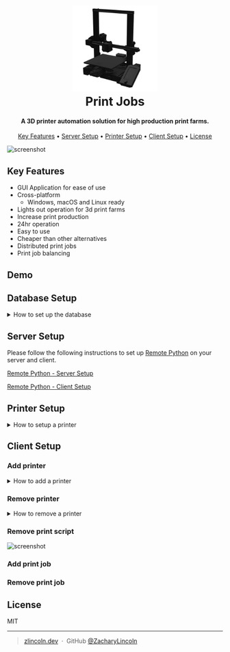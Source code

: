 
<h1 align="center">
  <br>
  <img src="readme_assets/logo.png" alt="Logo" width="200">
  <br>
  Print Jobs
  <br>
</h1>

<h4 align="center">A 3D printer automation solution for high production print farms.</h4>

<p align="center">
  <a href="#key-features">Key Features</a> •
  <a href="#">Server Setup</a> •
  <a href="#">Printer Setup</a> •
  <a href="#">Client Setup</a> •
  <a href="#license">License</a>
</p>

![screenshot](./readme_assets/printjobs.gif)

## Key Features

* GUI Application for ease of use
* Cross-platform
  - Windows, macOS and Linux ready
* Lights out operation for 3d print farms
* Increase print production
* 24hr operation
* Easy to use
* Cheaper than other alternatives
* Distributed print jobs
* Print job balancing

## Demo

## Database Setup

<details>
<summary>How to set up the database</summary>

Step 0: Create an account and login to [MongoDB](https://www.mongodb.com/)


Step 1: Click "New Project"

![screenshot](./readme_assets/db/DB-1.png)

Step 2: Enter the project name. This can be anything.

![screenshot](./readme_assets/db/DB-2.png)

Step 3: Click "Build a Database"

![screenshot](./readme_assets/db/DB-3.png)

Step 4: Click "Create Project"

![screenshot](./readme_assets/db/DB-4.png)

Step 5: Click "Create". Make sure you select the free forever plan as shown

![screenshot](./readme_assets/db/DB-5.png)

Step 6: Click "Create Cluster"

![screenshot](./readme_assets/db/DB-6.png)

Step 7: Create an admin username and password. You will need this for later.

![screenshot](./readme_assets/db/DB-7.png)

Step 8: Click "Add My Current IP Address" to add your current IP address to the allowed Address list.

![screenshot](./readme_assets/db/DB-8.png)

Step 9: Click "Go to Database"

![screenshot](./readme_assets/db/DB-9.png)

Step 10: Wait for the cluster to be created.

![screenshot](./readme_assets/db/DB-10.png)

Step 11: Click "Browse Collections"

![screenshot](./readme_assets/db/DB-11.png)

Step 12: Click "Add My Own Data"

![screenshot](./readme_assets/db/DB-12.png)

Step 13: Enter "data" for the Database name and "jobs" for the collection name and click "Create"

![screenshot](./readme_assets/db/DB-13.png)

Step 14: Click the plus icon over the database name "data"

![screenshot](./readme_assets/db/DB-14.png)

![screenshot](./readme_assets/db/DB-15.png)

Step 15: Enter "printers" in the collection name and click "Create".

![screenshot](./readme_assets/db/DB-16.png)

![screenshot](./readme_assets/db/DB-17.png)

Congratulations you have finished the database set up!



</details>

## Server Setup

Please follow the following instructions to set up [Remote Python](https://github.com/ZacharyLincoln/RemotePython) on your server and client.

[Remote Python - Server Setup](https://github.com/ZacharyLincoln/RemotePython#how-to-set-up-remote-python-server)

[Remote Python - Client Setup](https://github.com/ZacharyLincoln/RemotePython#run-any-python-script-with-external-requirements)

## Printer Setup
<details>
<summary>How to setup a printer</summary>

### Printer setup that has been tested and working

[Ender 3 V2](https://www.creality3dofficial.com/products/ender-3-v2-3d-printer)

This is the 3D printer that this project was tested on... any printer with a heated bed should work.

[CR Touch](https://www.amazon.com/dp/B09DVYZSYJ?psc=1&ref=ppx_yo2ov_dt_b_product_details)

The CR Touch ensures that the bed is level and that the print is constantly a certain distance away from the bed allowing it to delaminates from the bed when it cools.

[Spring Steel Build Plate](https://www.amazon.com/dp/B088841XH9?ref=ppx_yo2ov_dt_b_product_details&th=1)

Allows for adhesion while the build plate is heated and delaminates when the build plate is cool.

[Octoprint](https://octoprint.org/)

Allows for the printer to be controlled remotely by this program.


### All you need to set up a printer for automation is to download and setup octoprint on the printer.

In order to download and setup octoprint follow directions on [octoprint.org](https://octoprint.org/download/) to download and setup octoprint.
</details>


## Client Setup

### Add printer
<details>
<summary>How to add a printer</summary>
Step 1: Click "Add Printer"

![screenshot](./readme_assets/cp/CP-1.png)

![screenshot](./readme_assets/cp/CP-2.png)

Step 2: Add the ip, octoprint api key nozzle size and color of filament that is on the printer.

![screenshot](./readme_assets/cp/CP-3.png)

Step 3: Click "Create printer"

![screenshot](./readme_assets/cp/CP-4.png)

Step 4: Click "Refresh" on the bottom right to reload the printers.

![screenshot](./readme_assets/cp/CP-1.png)

![screenshot](./readme_assets/cp/CP-6.png)
</details>

### Remove printer
<details>
<summary>How to remove a printer</summary>
Step 1: Click Highlight the printer you want to delete.

![screenshot](./readme_assets/dp/DP-1.png)

![screenshot](./readme_assets/dp/DP-2.png)

Step 2: Click "Remove Printer"

![screenshot](./readme_assets/dp/DP-3.png)

Step 3: Click "Refresh" on the bottom right to reload the printers.

![screenshot](./readme_assets/dp/DP-4.png)

</details>

### Remove print script
![screenshot](./readme_assets/remove.gif)
### Add print job

### Remove print job


## License

MIT

---
> [zlincoln.dev](https://www.zlincoln.dev) &nbsp;&middot;&nbsp;
> GitHub [@ZacharyLincoln](https://github.com/ZacharyLincoln)


